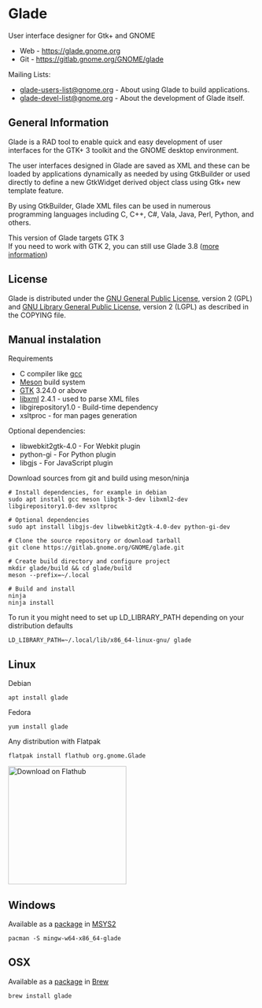 # Glade

User interface designer for Gtk+ and GNOME

* Web - <https://glade.gnome.org>
* Git - <https://gitlab.gnome.org/GNOME/glade>

Mailing Lists: 

* <glade-users-list@gnome.org> - About using Glade to build applications.
* <glade-devel-list@gnome.org> - About the development of Glade itself.


## General Information

Glade is a RAD tool to enable quick and easy development of user interfaces
for the GTK+ 3 toolkit and the GNOME desktop environment. 

The user interfaces designed in Glade are saved as XML and these can be loaded
by applications dynamically as needed by using GtkBuilder or used directly to
define a new GtkWidget derived object class using Gtk+ new template feature.

By using GtkBuilder, Glade XML files can be used in numerous programming 
languages including C, C++, C#, Vala, Java, Perl, Python, and others. 


This version of Glade targets GTK 3  
If you need to work with GTK 2, you can still use Glade 3.8
([more information](http://blogs.gnome.org/tvb/2011/01/15/the-glade-dl/))

## License

Glade is distributed under the
[GNU General Public License](https://www.gnu.org/licenses/gpl-2.0.en.html),
version 2 (GPL) and
[GNU Library General Public License](https://www.gnu.org/licenses/old-licenses/lgpl-2.0.en.html),
version 2 (LGPL) as described in the COPYING file.

## Manual instalation

Requirements

* C compiler like [gcc](https://gcc.gnu.org/)
* [Meson](http://mesonbuild.org) build system
* [GTK](http://www.gtk.org) 3.24.0 or above
* [libxml](http://xmlsoft.org/) 2.4.1 - used to parse XML files
* libgirepository1.0 - Build-time dependency
* xsltproc - for man pages generation

Optional dependencies:

* libwebkit2gtk-4.0 - For Webkit plugin
* python-gi - For Python plugin
* libgjs - For JavaScript plugin

Download sources from git and build using meson/ninja

	# Install dependencies, for example in debian
	sudo apt install gcc meson libgtk-3-dev libxml2-dev libgirepository1.0-dev xsltproc 
	
	# Optional dependencies
	sudo apt install libgjs-dev libwebkit2gtk-4.0-dev python-gi-dev

	# Clone the source repository or download tarball
	git clone https://gitlab.gnome.org/GNOME/glade.git

	# Create build directory and configure project
	mkdir glade/build && cd glade/build
	meson --prefix=~/.local

	# Build and install
	ninja
	ninja install

To run it you might need to set up LD_LIBRARY_PATH depending on your
distribution defaults

	LD_LIBRARY_PATH=~/.local/lib/x86_64-linux-gnu/ glade

## Linux

Debian

	apt install glade

Fedora

	yum install glade

Any distribution with Flatpak

	flatpak install flathub org.gnome.Glade

[<img width='240' alt='Download on Flathub' src='https://flathub.org/assets/badges/flathub-badge-i-en.png'/>](https://flathub.org/apps/details/org.gnome.Glade)

## Windows

Available as a
[package](https://packages.msys2.org/package/mingw-w64-x86_64-glade) in
[MSYS2](https://www.msys2.org/)

	pacman -S mingw-w64-x86_64-glade

## OSX

Available as a [package](https://formulae.brew.sh/formula/glade) in
[Brew](https://brew.sh/)

	brew install glade






